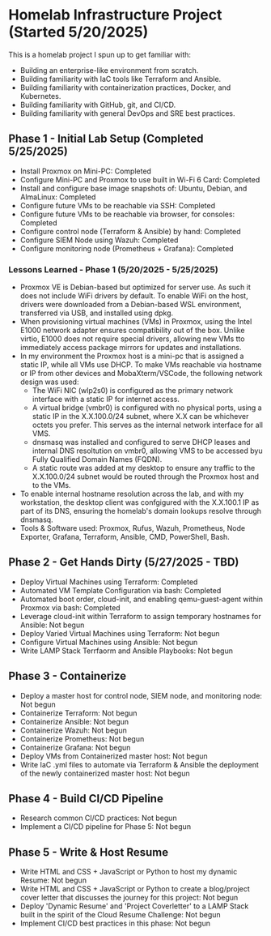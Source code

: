 # Homelab Infrastructure Project (Started 5/20/2025)
This is a homelab project I spun up to get familiar with:
- Building an enterprise-like environment from scratch.
- Building familiarity with IaC tools like Terraform and Ansible.
- Building familiarity with containerization practices, Docker, and Kubernetes.
- Building familiarity with GitHub, git, and CI/CD. 
- Building familiarity with general DevOps and SRE best practices. 
## Phase 1 - Initial Lab Setup (Completed 5/25/2025)
- Install Proxmox on Mini-PC: Completed
- Configure Mini-PC and Proxmox to use built in Wi-Fi 6 Card: Completed
- Install and configure base image snapshots of: Ubuntu, Debian, and AlmaLinux: Completed
- Configure future VMs to be reachable via SSH: Completed
- Configure future VMs to be reachable via browser, for consoles: Completed
- Configure control node (Terraform & Ansible) by hand: Completed
- Configure SIEM Node using Wazuh: Completed
- Configure monitoring node (Prometheus + Grafana): Completed
### Lessons Learned - Phase 1 (5/20/2025 - 5/25/2025)
- Proxmox VE is Debian-based but optimized for server use. As such it does not include WiFi drivers by default. To enable WiFi on the host, drivers were downloaded from a Debian-based WSL environment, transferred via USB, and installed using dpkg.
- When provisioning virtual machines (VMs) in Proxmox, using the Intel E1000 network adapter ensures compatibility out of the box. Unlike virtio, E1000 does not require special drivers, allowing new VMs tto immediately access package mirrors for updates and installations.
- In my environment the Proxmox host is a mini-pc that is assigned a static IP, while all VMs use DHCP. To make VMs reachable via hostname or IP from other devices and MobaXterm/VSCode, the following network design was used:
    - The WiFi NIC (wlp2s0) is configured as the primary network interface with a static IP for internet access.
    - A virtual bridge (vmbr0) is configured with no physical ports, using a static IP in the X.X.100.0/24 subnet, where X.X can be whichever octets you prefer. This serves as the internal network interface for all VMS.
    - dnsmasq was installed and configured to serve DHCP leases and internal DNS resoltution on vmbr0, allowing VMS to be accessed byu Fully Qualified Domain Names (FQDN).
    - A static route was added at my desktop to ensure any traffic to the X.X.100.0/24 subnet would be routed through the Proxmox host and to the VMs.
- To enable internal hostname resolution across the lab, and with my workstation, the desktop client was confgigured with the X.X.100.1 IP as part of its DNS, ensuring the homelab's domain lookups resolve through dnsmasq.
- Tools & Software used: Proxmox, Rufus, Wazuh, Prometheus, Node Exporter, Grafana, Terraform, Ansible, CMD, PowerShell, Bash.
## Phase 2 - Get Hands Dirty (5/27/2025 - TBD)
- Deploy Virtual Machines using Terraform: Completed
- Automated VM Template Configuration via bash: Completed
- Automated boot order, cloud-init, and enabling qemu-guest-agent within Proxmox via bash: Completed
- Leverage cloud-init within Terraform to assign temporary hostnames for Ansible: Not begun
- Deploy Varied Virtual Machines using Terraform: Not begun
- Configure Virtual Machines using Ansible: Not begun
- Write LAMP Stack Terrfaorm and Ansible Playbooks: Not begun
## Phase 3 - Containerize
- Deploy a master host for control node, SIEM node, and monitoring node: Not begun
- Containerize Terraform: Not begun
- Containerize Ansible: Not begun
- Containerize Wazuh: Not begun
- Containerize Prometheus: Not begun
- Containerize Grafana: Not begun
- Deploy VMs from Containerized master host: Not begun
- Write IaC .yml files to automate via Terraform & Ansible the deployment of the newly containerized master host: Not begun
## Phase 4 - Build CI/CD Pipeline
- Research common CI/CD practices: Not begun
- Implement a CI/CD pipeline for Phase 5: Not begun
## Phase 5 - Write & Host Resume
- Write HTML and CSS + JavaScript or Python to host my dynamic Resume: Not begun
- Write HTML and CSS + JavaScript or Python to create a blog/project cover letter that discusses the journey for this project: Not begun
- Deploy 'Dynamic Resume' and 'Project Coverletter' to a LAMP Stack built in the spirit of the Cloud Resume Challenge: Not begun
- Implement CI/CD best practices in this phase: Not begun